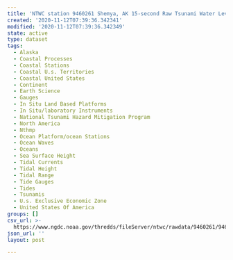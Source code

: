 ```yaml
---
title: 'NTWC station 9460261 Shemya, AK 15-second Raw Tsunami Water Level Data'
created: '2020-11-12T07:39:36.342341'
modified: '2020-11-12T07:39:36.342349'
state: active
type: dataset
tags:
  - Alaska
  - Coastal Processes
  - Coastal Stations
  - Coastal U.s. Territories
  - Coastal United States
  - Continent
  - Earth Science
  - Gauges
  - In Situ Land Based Platforms
  - In Situ/laboratory Instruments
  - National Tsunami Hazard Mitigation Program
  - North America
  - Nthmp
  - Ocean Platform/ocean Stations
  - Ocean Waves
  - Oceans
  - Sea Surface Height
  - Tidal Currents
  - Tidal Height
  - Tidal Range
  - Tide Gauges
  - Tides
  - Tsunamis
  - U.s. Exclusive Economic Zone
  - United States Of America
groups: []
csv_url: >-
  https://www.ngdc.noaa.gov/thredds/fileServer/ntwc/rawdata/9460261/9460261_20140101to20141231.csv.gz
json_url: ''
layout: post

---
```


